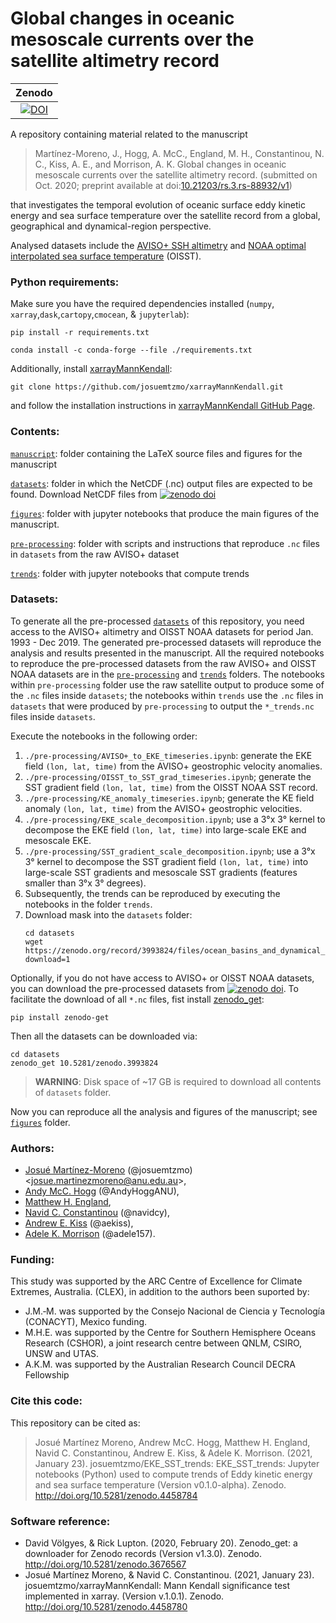 # Global changes in oceanic mesoscale currents over the satellite altimetry record

| Zenodo |
|:------:|
|[![DOI](https://zenodo.org/badge/289187055.svg)](https://zenodo.org/badge/latestdoi/289187055)|

A repository containing material related to the manuscript

> Martínez-Moreno, J., Hogg, A. McC., England, M. H., Constantinou, N. C., Kiss, A. E., and Morrison, A. K. Global changes in oceanic mesoscale currents over the satellite altimetry record. (submitted on Oct. 2020; preprint available at doi:[10.21203/rs.3.rs-88932/v1](https://doi.org/10.21203/rs.3.rs-88932/v1))

that investigates the temporal evolution of oceanic surface eddy kinetic energy and sea surface temperature over the satellite record from a global, geographical and dynamical-region perspective.

Analysed datasets include the [AVISO+ SSH altimetry](https://www.aviso.altimetry.fr/en/data/products/sea-surface-height-products/global/gridded-sea-level-heights-and-derived-variables.html) and [NOAA optimal interpolated sea surface temperature](https://www.ncdc.noaa.gov/oisst) (OISST). 

### Python requirements:

Make sure you have the required dependencies installed (`numpy`, `xarray`,`dask`,`cartopy`,`cmocean`, & `jupyterlab`):

```
pip install -r requirements.txt 
```

```
conda install -c conda-forge --file ./requirements.txt
```

Additionally, install [xarrayMannKendall](https://github.com/josuemtzmo/xarrayMannKendall):

```
git clone https://github.com/josuemtzmo/xarrayMannKendall.git
```

and follow the installation instructions in [xarrayMannKendall GitHub Page](https://github.com/josuemtzmo/xarrayMannKendall).

### Contents:

[`manuscript`](https://github.com/josuemtzmo/EKE_SST_trends/tree/master/manuscript): folder containing the LaTeX source files and figures for the manuscript

[`datasets`](https://github.com/josuemtzmo/EKE_SST_trends/tree/master/datasets): folder in which the NetCDF (.nc) output files are expected to be found. Download NetCDF files from <a href="https://doi.org/10.5281/zenodo.3993824"><img src="https://zenodo.org/badge/DOI/10.5281/zenodo.3993824.svg" alt="zenodo doi"></a>

[`figures`](https://github.com/josuemtzmo/EKE_SST_trends/tree/master/figures): folder with jupyter notebooks that produce the main figures of the manuscript.

[`pre-processing`](https://github.com/josuemtzmo/EKE_SST_trends/tree/master/pre-processing): folder with scripts and instructions that reproduce `.nc` files in `datasets` from the raw AVISO+ dataset

[`trends`](https://github.com/josuemtzmo/EKE_SST_trends/tree/master/trends): folder with jupyter notebooks that compute trends

### Datasets:

To generate all the pre-processed [`datasets`](https://github.com/josuemtzmo/EKE_SST_trends/tree/master/datasets) of this repository, you need access to the AVISO+ altimetry and OISST NOAA datasets for period Jan. 1993 - Dec 2019. The generated pre-processed datasets will reproduce the analysis and results presented in the manuscript. All the required notebooks to reproduce the pre-processed datasets from the raw AVISO+ and OISST NOAA datasets are in the [`pre-processing`](https://github.com/josuemtzmo/EKE_SST_trends/tree/master/pre-processing) and [`trends`](https://github.com/josuemtzmo/EKE_SST_trends/tree/master/trends) folders. The notebooks within `pre-processing` folder use the raw satellite output to produce some of the `.nc` files inside `datasets`; the notebooks within `trends` use the `.nc` files in `datasets` that were produced by `pre-processing` to output the `*_trends.nc` files inside `datasets`.

Execute the notebooks in the following order:

1. `./pre-processing/AVISO+_to_EKE_timeseries.ipynb`: generate the EKE field `(lon, lat, time)` from the AVISO+ geostrophic velocity anomalies.
2. `./pre-processing/OISST_to_SST_grad_timeseries.ipynb`; generate the SST gradient field `(lon, lat, time)` from the OISST NOAA SST record.
3. `./pre-processing/KE_anomaly_timeseries.ipynb`; generate the KE field anomaly `(lon, lat, time)` from the AVISO+ geostrophic velocities.
4. `./pre-processing/EKE_scale_decomposition.ipynb`; use a 3°x 3° kernel to decompose the EKE field `(lon, lat, time)` into large-scale EKE and mesoscale EKE.
5. `./pre-processing/SST_gradient_scale_decomposition.ipynb`; use a 3°x 3° kernel to decompose the SST gradient field `(lon, lat, time)` into large-scale SST gradients and mesoscale SST gradients (features smaller than 3°x 3° degrees).
6. Subsequently, the trends can be reproduced by executing the notebooks in the folder `trends`. 
7. Download mask into the `datasets` folder:
    ```
    cd datasets 
    wget https://zenodo.org/record/3993824/files/ocean_basins_and_dynamical_masks.nc?download=1
    ```

Optionally, if you do not have access to AVISO+ or OISST NOAA datasets, you can download the pre-processed datasets from  <a href="https://doi.org/10.5281/zenodo.3993824"><img src="https://zenodo.org/badge/DOI/10.5281/zenodo.3993824.svg" alt="zenodo doi"></a>. To facilitate the download of all `*.nc` files, fist install <a href="https://doi.org/10.5281/zenodo.3993824">zenodo_get</a>:

```
pip install zenodo-get
```

Then all the datasets can be downloaded via:

```
cd datasets
zenodo_get 10.5281/zenodo.3993824
```

> **WARNING**: Disk space of ~17 GB is required to download all contents of `datasets` folder.

Now you can reproduce all the analysis and figures of the manuscript; see [`figures`](https://github.com/josuemtzmo/EKE_SST_trends/tree/master/figures) folder.

### Authors:
- [Josué Martínez-Moreno](http://josuemtzmo.github.io/) (@josuemtzmo) <[josue.martinezmoreno@anu.edu.au](mailto:josue.martinezmoreno@anu.edu.au)>, 
- [Andy McC. Hogg](http://rses.anu.edu.au/people/academics/prof-andy-hogg) (@AndyHoggANU), 
- [Matthew H. England](http://web.science.unsw.edu.au/~matthew/), 
- [Navid C. Constantinou](http://www.navidconstantinou.com) (@navidcy),
- [Andrew E. Kiss](https://researchers.anu.edu.au/researchers/kiss-ae) (@aekiss),
- [Adele K. Morrison](http://rses.anu.edu.au/people/academics/dr-adele-morrison) (@adele157).

### Funding:
This study was supported by the ARC Centre of Excellence for Climate Extremes, Australia. (CLEX), in addition to the authors been suported by:
- J.M.‐M. was supported by the Consejo Nacional de Ciencia y Tecnología (CONACYT), Mexico funding. 
- M.H.E. was supported by the Centre for Southern Hemisphere Oceans Research (CSHOR), a joint research centre between QNLM, CSIRO, UNSW and UTAS.
- A.K.M. was supported by the Australian Research Council DECRA Fellowship

### Cite this code:

This repository can be cited as:

>Josué Martínez Moreno, Andrew McC. Hogg, Matthew H. England, Navid C. Constantinou, Andrew E. Kiss, & Adele K. Morrison. (2021, January 23). josuemtzmo/EKE_SST_trends: EKE_SST_trends: Jupyter notebooks (Python) used to compute trends of Eddy kinetic energy and sea surface temperature (Version v0.1.0-alpha). Zenodo. http://doi.org/10.5281/zenodo.4458784

### Software reference:
- David Völgyes, & Rick Lupton. (2020, February 20). Zenodo_get: a downloader for Zenodo records (Version v1.3.0). Zenodo. http://doi.org/10.5281/zenodo.3676567
- Josué Martínez Moreno, & Navid C. Constantinou. (2021, January 23). josuemtzmo/xarrayMannKendall: Mann Kendall significance test implemented in xarray. (Version v.1.0.1). Zenodo. http://doi.org/10.5281/zenodo.4458780
